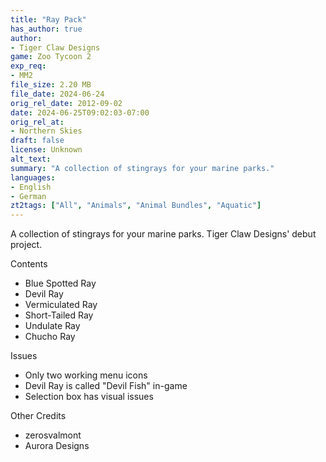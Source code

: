 ```yaml
---
title: "Ray Pack"
has_author: true
author: 
- Tiger Claw Designs
game: Zoo Tycoon 2
exp_req: 
- MM2
file_size: 2.20 MB
file_date: 2024-06-24
orig_rel_date: 2012-09-02
date: 2024-06-25T09:02:03-07:00
orig_rel_at: 
- Northern Skies
draft: false
license: Unknown
alt_text: 
summary: "A collection of stingrays for your marine parks."
languages:
- English
- German
zt2tags: ["All", "Animals", "Animal Bundles", "Aquatic"]
---
```


A collection of stingrays for your marine parks. Tiger Claw Designs' debut project.


Contents


- Blue Spotted Ray
- Devil Ray
- Vermiculated Ray
- Short-Tailed Ray
- Undulate Ray
- Chucho Ray


Issues


- Only two working menu icons
- Devil Ray is called "Devil Fish" in-game
- Selection box has visual issues


Other Credits


- zerosvalmont
- Aurora Designs